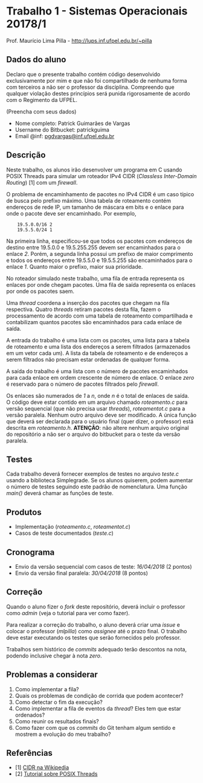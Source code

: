 # Trabalho 1 - Sistemas Operacionais 20178/1
Prof. Maurício Lima Pilla - http://lups.inf.ufpel.edu.br/~pilla

## Dados do aluno

Declaro que o presente trabalho contém código desenvolvido exclusivamente por mim e que não foi compartilhado de nenhuma forma com terceiros a não ser o professor da disciplina. Compreendo que qualquer violação destes princípios será punida rigorosamente de acordo com o Regimento da UFPEL.

(Preencha com seus dados)

- Nome completo: Patrick Guimarães de Vargas
- Username do Bitbucket: patrickguima
- Email @inf: pgdvargas@inf.ufpel.edu.br

## Descrição

Neste trabalho, os alunos irão desenvolver um programa em C usando POSIX Threads para simular um roteador IPv4 CIDR (_Classless Inter-Domain Routing_) [1] com um _firewall_. 

O problema de encaminhamento de pacotes no IPv4 CIDR é um caso típico de busca pelo prefixo máximo. Uma tabela de roteamento contém endereços de rede IP,  um tamanho de máscara em bits e o enlace para onde o pacote deve ser encaminhado. Por exemplo, 

        19.5.0.0/16 2
        19.5.5.0/24 1

Na primeira linha, especificou-se que todos os pacotes com endereços de destino entre 19.5.0.0 e 19.5.255.255 devem ser encaminhados para o enlace _2_.
 Porém, a segunda linha possui um prefixo de maior comprimento e todos os endereços entre 19.5.5.0 e 19.5.5.255 são encaminhados para o enlace _1_. Quanto maior o prefixo, maior sua prioridade.

No roteador simulado neste trabalho, uma fila de entrada representa os enlaces por onde chegam pacotes. Uma fila de saída representa os enlaces por onde os pacotes saem.

Uma _thread_ coordena a inserção dos pacotes que chegam na fila respectiva. Quatro _threads_ retiram pacotes desta fila, fazem o processamento de acordo com uma tabela de roteamento compartilhada e contabilizam quantos pacotes são encaminhados para cada enlace de saída.

A entrada do trabalho é uma lista com os pacotes, uma lista para a tabela de roteamento e uma lista dos endereços a serem filtrados (armazenados em um vetor cada um). A lista da tabela de roteamento e de endereços a serem filtrados não precisam estar ordenadas de qualquer forma.

A saída do trabalho é uma lista com o número de pacotes encaminhados para cada enlace em ordem crescente de número de enlace. O enlace _zero_ é reservado para o número de pacotes filtrados pelo _firewall_.

Os enlaces são numerados de _1_ a _n_, onde _n_ é o total de enlaces de saída.  
O código deve estar contido em um arquivo chamado *roteamento.c* para versão sequencial (que não precisa usar _threads_), *roteamentot.c* para a versão paralela. Nenhum outro arquivo deve ser modificado. A única função que deverá ser declarada para o usuário final (quer dizer, o professor) está descrita em *roteamento.h*. __ATENÇÃO__: não altere nenhum arquivo original do repositório a não ser o arquivo do bitbucket para o teste da versão paralela.

## Testes

Cada trabalho deverá fornecer exemplos de testes no arquivo *teste.c* usando a biblioteca Simplegrade.  Se os alunos quiserem, podem aumentar o número de testes seguindo este padrão de nomenclatura. Uma função *main()* deverá chamar as funções de teste. 

## Produtos

* Implementação (*roteamento.c*, *roteamentot.c*)
* Casos de teste documentados (*teste.c*)

## Cronograma

* Envio da versão sequencial com casos de teste: _16/04/2018_ (2 pontos)
* Envio da versão final paralela: _30/04/2018_ (8 pontos)


## Correção

Quando o aluno fizer o _fork_ deste repositório, deverá incluir o professor como _admin_ (veja o tutorial para ver como fazer).

Para realizar a correção do trabalho, o aluno deverá criar uma _issue_ e colocar o professor (_mlpilla_) como _assignee_ até o prazo final. O trabalho deve estar executando os testes que serão fornecidos pelo professor.

Trabalhos sem histórico de _commits_ adequado terão descontos na nota, podendo inclusive chegar à nota _zero_.

## Problemas a considerar

1. Como implementar a fila?
2. Quais os problemas de condição de corrida que podem acontecer?
3. Como detectar o fim da execução? 
4. Como implementar a fila de eventos da _thread_? Eles tem que estar ordenados? 
5. Como reunir os resultados finais?
6. Como fazer com que os _commits_ do Git tenham algum sentido e mostrem a evolução do meu trabalho?


## Referências


* [1] [CIDR na Wikipedia](https://en.wikipedia.org/wiki/Classless_Inter-Domain_Routing)
* [2] [Tutorial sobre POSIX Threads](https://computing.llnl.gov/tutorials/pthreads/)
